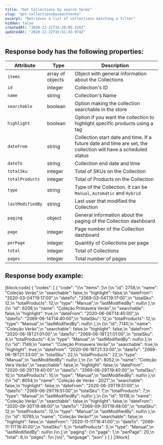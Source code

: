 ```yaml
---
title: "Get Collections by search terms"
slug: "get-collectionsbyseachterms"
excerpt: "Retrieves a list of collections matching a filter"
hidden: false
createdAt: "2020-12-21T16:28:05.316Z"
updatedAt: "2020-12-22T15:51:43.974Z"
---
```

## Response body has the following properties:

| Attribute     | Type    | Description                                    |
| ------------- | ------- | ---------------------------------------------- |
| `items` | array of objects | Object with general information about the Collections |
| `id` | integer | Collection's ID|
| `name` | string | Collection's Name|
| `searchable` | boolean | Option making the collection searchable in the store|
| `highlight` | boolean | Option if you want the collection to highlight specific products using a tag|
| `dateFrom` | string | Collection start date and time. If a future date and time are set, the collection will have a scheduled status|
| `dateTo` | string | Collection end date and time|
| `totalSku` | integer | Total of SKUs on the Collection|
| `totalProducts` | integer | Total of Products on the Collection |
| `type` | string | Type of the Collection. It can be `Manual`, `Automatic` and `Hybrid`|
| `lastModifiedBy` | string | Last user that modified the Collection|
| `paging` | object | General information about the paging of the Collection dashboard |
| `page` | integer | Page number of the Collection dashboard|
| `perPage` | integer | Quantity of Collections per page|
| `total` | integer | Total of Collections|
| `pages` | integer | Total number of pages|


## Response body example:
[block:code]
{
  "codes": [
    {
      "code": "{\n    \"items\": [\n        {\n            \"id\": 2758,\n            \"name\": \"Coleção Verão\",\n            \"searchable\": false,\n            \"highlight\": false,\n            \"dateFrom\": \"2020-03-04T19:17:00\",\n            \"dateTo\": \"2069-03-04T19:17:00\",\n            \"totalSku\": 12,\n            \"totalProducts\": 12,\n            \"type\": \"Manual\",\n            \"lastModifiedBy\": null\n        },\n        {\n            \"id\": 6206,\n            \"name\": \"Coleção Primavera Verão\",\n            \"searchable\": false,\n            \"highlight\": true,\n            \"dateFrom\": \"2020-06-06T14:40:00\",\n            \"dateTo\": \"2069-06-14T14:40:00\",\n            \"totalSku\": 12,\n            \"totalProducts\": 12,\n            \"type\": \"Manual\",\n            \"lastModifiedBy\": null\n        },\n        {\n            \"id\": 7140,\n            \"name\": \"Coleção Verão\",\n            \"searchable\": false,\n            \"highlight\": false,\n            \"dateFrom\": \"2020-06-18T21:01:00\",\n            \"dateTo\": \"2069-06-18T21:01:00\",\n            \"totalSku\": 4,\n            \"totalProducts\": 4,\n            \"type\": \"Manual\",\n            \"lastModifiedBy\": null\n        },\n        {\n            \"id\": 7149,\n            \"name\": \"Coleção Primavera Verão\",\n            \"searchable\": true,\n            \"highlight\": true,\n            \"dateFrom\": \"2020-06-18T21:33:00\",\n            \"dateTo\": \"2069-06-18T21:33:00\",\n            \"totalSku\": 22,\n            \"totalProducts\": 22,\n            \"type\": \"Manual\",\n            \"lastModifiedBy\": null\n        },\n        {\n            \"id\": 8052,\n            \"name\": \"Coleção Vera Verão\",\n            \"searchable\": false,\n            \"highlight\": false,\n            \"dateFrom\": \"2020-06-29T19:40:00\",\n            \"dateTo\": \"2069-06-29T19:40:00\",\n            \"totalSku\": 10,\n            \"totalProducts\": 10,\n            \"type\": \"Manual\",\n            \"lastModifiedBy\": null\n        },\n        {\n            \"id\": 8054,\n            \"name\": \"Coleção de Verão - 2021\",\n            \"searchable\": false,\n            \"highlight\": false,\n            \"dateFrom\": \"2020-06-29T19:51:00\",\n            \"dateTo\": \"2069-06-29T19:51:00\",\n            \"totalSku\": 7,\n            \"totalProducts\": 7,\n            \"type\": \"Manual\",\n            \"lastModifiedBy\": null\n        },\n        {\n            \"id\": 10118,\n            \"name\": \"Coleção Verão\",\n            \"searchable\": false,\n            \"highlight\": false,\n            \"dateFrom\": \"2020-09-30T19:48:00\",\n            \"dateTo\": \"2069-09-30T19:48:00\",\n            \"totalSku\": 12,\n            \"totalProducts\": 12,\n            \"type\": \"Manual\",\n            \"lastModifiedBy\": null\n        },\n        {\n            \"id\": 10765,\n            \"name\": \"Coleção Verão?\",\n            \"searchable\": false,\n            \"highlight\": false,\n            \"dateFrom\": \"2020-11-11T16:41:00\",\n            \"dateTo\": \"2069-11-11T16:41:00\",\n            \"totalSku\": 5,\n            \"totalProducts\": 5,\n            \"type\": \"Manual\",\n            \"lastModifiedBy\": null\n        }\n    ],\n    \"paging\": {\n        \"page\": 1,\n        \"perPage\": 20,\n        \"total\": 8,\n        \"pages\": 1\n    }\n}",
      "language": "json"
    }
  ]
}
[/block]